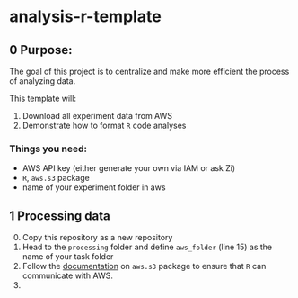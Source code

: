 # analysis-r-template

## 0 Purpose:
The goal of this project is to centralize and make more efficient the process of analyzing data.

This template will: 

1. Download all experiment data from AWS 
2. Demonstrate how to format `R` code analyses

### Things you need:

- AWS API key (either generate your own via IAM or ask Zi)
- `R`, `aws.s3` package
- name of your experiment folder in aws

## 1 Processing data

0. Copy this repository as a new repository
1. Head to the `processing` folder and define `aws_folder` (line 15) as the name of your task folder
2. Follow the [documentation](https://cran.r-project.org/web/packages/aws.s3/readme/README.html) on `aws.s3` package to ensure that `R` can communicate with AWS.
3. 

